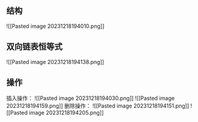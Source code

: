 ## 结构
![[Pasted image 20231218194010.png]]
## 双向链表恒等式
![[Pasted image 20231218194138.png]]

## 操作
插入操作：
![[Pasted image 20231218194030.png]]
![[Pasted image 20231218194159.png]]
删除操作：
![[Pasted image 20231218194151.png]]
![[Pasted image 20231218194205.png]]